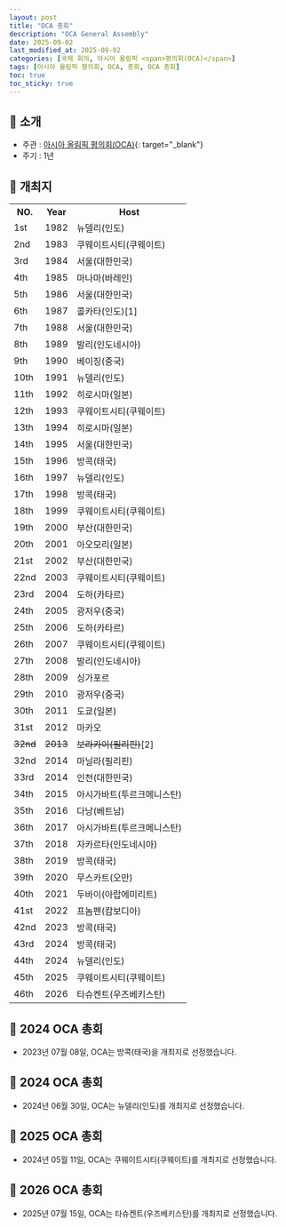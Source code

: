 ```yaml
---
layout: post
title: "OCA 총회"
description: "OCA General Assembly"
date: 2025-09-02
last_modified_at: 2025-09-02
categories: [국제 회의, 아시아 올림픽 <span>평의회(OCA)</span>]
tags: [아시아 올림픽 평의회, OCA, 총회, OCA 총회]
toc: true
toc_sticky: true
---
```

## 📜 소개
* 주관 : [아시아 올림픽 평의회(OCA)](https://oca.asia/){: target="_blank"}
* 주기 : 1년

## 📜 개최지

<html>

<head>
    <meta charset="UTF-8">
</head>

<body>
    <table>
        <tr class="header-row">
            <th class="col-no">NO.</th>
            <th class="col-year">Year</th>
            <th class="col-host">Host</th>
        </tr>
        <tr>
            <td>1st</td>
            <td>1982</td>
            <td>뉴델리(인도)</td>
        </tr>
        <tr>
            <td>2nd</td>
            <td>1983</td>
            <td>쿠웨이트시티(쿠웨이트)</td>
        </tr>
        <tr>
            <td><span class="korea-host">3rd</span></td>
            <td><span class="korea-host">1984</span></td>
            <td><span class="korea-host">서울(대한민국)</span></td>
        </tr>
        <tr>
            <td>4th</td>
            <td>1985</td>
            <td>마나마(바레인)</td>
        </tr>
        <tr>
            <td><span class="korea-host">5th</span></td>
            <td><span class="korea-host">1986</span></td>
            <td><span class="korea-host">서울(대한민국)</span></td>
        </tr>
        <tr>
            <td>6th</td>
            <td>1987</td>
            <td>콜카타(인도)<span class="footnote-link" data-note="콜카타(인도)에서 총회를 열기로 했다는 기사는 존재하지만, 실제로 개최했다는 증거는 확인할 수 없었습니다.">[1]</span></td>
        </tr>
        <tr>
            <td><span class="korea-host">7th</span></td>
            <td><span class="korea-host">1988</span></td>
            <td><span class="korea-host">서울(대한민국)</span></td>
        </tr>
        <tr>
            <td>8th</td>
            <td>1989</td>
            <td>발리(인도네시아)</td>
        </tr>
        <tr>
            <td>9th</td>
            <td>1990</td>
            <td>베이징(중국)</td>
        </tr>
        <tr>
            <td>10th</td>
            <td>1991</td>
            <td>뉴델리(인도)</td>
        </tr>
        <tr>
            <td>11th</td>
            <td>1992</td>
            <td>히로시마(일본)</td>
        </tr>
        <tr>
            <td>12th</td>
            <td>1993</td>
            <td>쿠웨이트시티(쿠웨이트)</td>
        </tr>
        <tr>
            <td>13th</td>
            <td>1994</td>
            <td>히로시마(일본)</td>
        </tr>
        <tr>
            <td><span class="korea-host">14th</span></td>
            <td><span class="korea-host">1995</span></td>
            <td><span class="korea-host">서울(대한민국)</span></td>
        </tr>
        <tr>
            <td>15th</td>
            <td>1996</td>
            <td>방콕(태국)</td>
        </tr>
        <tr>
            <td>16th</td>
            <td>1997</td>
            <td>뉴델리(인도)</td>
        </tr>
        <tr>
            <td>17th</td>
            <td>1998</td>
            <td>방콕(태국)</td>
        </tr>
        <tr>
            <td>18th</td>
            <td>1999</td>
            <td>쿠웨이트시티(쿠웨이트)</td>
        </tr>
        <tr>
            <td><span class="korea-host">19th</span></td>
            <td><span class="korea-host">2000</span></td>
            <td><span class="korea-host">부산(대한민국)</span></td>
        </tr>
        <tr>
            <td>20th</td>
            <td>2001</td>
            <td>아오모리(일본)</td>
        </tr>
        <tr>
            <td><span class="korea-host">21st</span></td>
            <td><span class="korea-host">2002</span></td>
            <td><span class="korea-host">부산(대한민국)</span></td>
        </tr>
        <tr>
            <td>22nd</td>
            <td>2003</td>
            <td>쿠웨이트시티(쿠웨이트)</td>
        </tr>
        <tr>
            <td>23rd</td>
            <td>2004</td>
            <td>도하(카타르)</td>
        </tr>
        <tr>
            <td>24th</td>
            <td>2005</td>
            <td>광저우(중국)</td>
        </tr>
        <tr>
            <td>25th</td>
            <td>2006</td>
            <td>도하(카타르)</td>
        </tr>
        <tr>
            <td>26th</td>
            <td>2007</td>
            <td>쿠웨이트시티(쿠웨이트)</td>
        </tr>
        <tr>
            <td>27th</td>
            <td>2008</td>
            <td>발리(인도네시아)</td>
        </tr>
        <tr>
            <td>28th</td>
            <td>2009</td>
            <td>싱가포르</td>
        </tr>
        <tr>
            <td>29th</td>
            <td>2010</td>
            <td>광저우(중국)</td>
        </tr>
        <tr>
            <td>30th</td>
            <td>2011</td>
            <td>도쿄(일본)</td>
        </tr>
        <tr>
            <td>31st</td>
            <td>2012</td>
            <td>마카오</td>
        </tr>
        <tr>
            <td><del>32nd</del></td>
            <td><del>2013</del></td>
            <td><del>보라카이(필리핀)</del><span class="footnote-link" data-note="태풍 하이옌으로 인한 개최지 및 개최일 변경">[2]</span></td>
        </tr>
        <tr>
            <td>32nd</td>
            <td>2014</td>
            <td>마닐라(필리핀)</td>
        </tr>
        <tr>
            <td><span class="korea-host">33rd</span></td>
            <td><span class="korea-host">2014</span></td>
            <td><span class="korea-host">인천(대한민국)</span></td>
        </tr>
        <tr>
            <td>34th</td>
            <td>2015</td>
            <td>아시가바트(투르크메니스탄)</td>
        </tr>
        <tr>
            <td>35th</td>
            <td>2016</td>
            <td>다낭(베트남)</td>
        </tr>
        <tr>
            <td>36th</td>
            <td>2017</td>
            <td>아시가바트(투르크메니스탄)</td>
        </tr>
        <tr>
            <td>37th</td>
            <td>2018</td>
            <td>자카르타(인도네시아)</td>
        </tr>
        <tr>
            <td>38th</td>
            <td>2019</td>
            <td>방콕(태국)</td>
        </tr>
        <tr>
            <td>39th</td>
            <td>2020</td>
            <td>무스카트(오만)</td>
        </tr>
        <tr>
            <td>40th</td>
            <td>2021</td>
            <td>두바이(아랍에미리트)</td>
        </tr>
        <tr>
            <td>41st</td>
            <td>2022</td>
            <td>프놈펜(캄보디아)</td>
        </tr>
        <tr>
            <td>42nd</td>
            <td>2023</td>
            <td>방콕(태국)</td>
        </tr>
        <tr>
            <td>43rd</td>
            <td>2024</td>
            <td>방콕(태국)</td>
        </tr>
        <tr>
            <td>44th</td>
            <td>2024</td>
            <td>뉴델리(인도)</td>
        </tr>
        <tr>
            <td>45th</td>
            <td>2025</td>
            <td>쿠웨이트시티(쿠웨이트)</td>
        </tr>
        <tr>
            <td>46th</td>
            <td>2026</td>
            <td>타슈켄트(우즈베키스탄)</td>
        </tr>
    </table>
</body>

</html>

## 📜 2024 OCA 총회
* 2023년 07월 08일, OCA는 <span class="foreign-host">방콕(태국)</span>을 개최지로 선정했습니다.

## 📜 2024 OCA 총회
* 2024년 06월 30일, OCA는 <span class="foreign-host">뉴델리(인도)</span>를 개최지로 선정했습니다.

## 📜 2025 OCA 총회
* 2024년 05월 11일, OCA는 <span class="foreign-host">쿠웨이트시티(쿠웨이트)</span>를 개최지로 선정했습니다.

## 📜 2026 OCA 총회
* 2025년 07월 15일, OCA는 <span class="foreign-host">타슈켄트(우즈베키스탄)</span>를 개최지로 선정했습니다.
